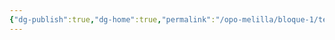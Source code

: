```yaml
---
{"dg-publish":true,"dg-home":true,"permalink":"/opo-melilla/bloque-1/tema-4-ministerio-de-defensa/","tags":["gardenEntry"],"dgPassFrontmatter":true}
---
```


